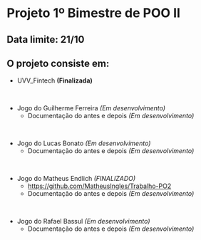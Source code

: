 # Projeto 1º Bimestre de POO II

## Data limite: 21/10

## O projeto consiste em:

* UVV_Fintech **(Finalizada)**

<br>

* Jogo do Guilherme Ferreira *(Em desenvolvimento)*
  * Documentação do antes e depois *(Em desenvolvimento)*

<br>

* Jogo do Lucas Bonato *(Em desenvolvimento)*
  * Documentação do antes e depois *(Em desenvolvimento)*

<br>
     
* Jogo do Matheus Endlich *(FINALIZADO)*
  * https://github.com/MatheusIngles/Trabalho-PO2
  * Documentação do antes e depois *(Em desenvolvimento)*
    
<br>

* Jogo do Rafael Bassul *(Em desenvolvimento)*
  * Documentação do antes e depois *(Em desenvolvimento)*
